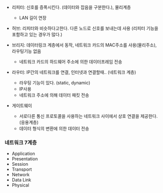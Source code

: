 - 리피터: 신호를 증폭시킨다. (데이터와 잡음을 구분한다.), 물리계층

  - LAN 길이 연장

- 허브: 리피터와 비슷하다고한다. 다른 노드로 신호를 보내는데 사용 (리피터 기능을 포함하고 있는 경우가 많다.)

- 브리지: 데이터링크 계층에서 동작, 네트워크 카드의 MAC주소를 사용(물리주소), 라우팅기능 없음

  - 네트워크 카드의 하드웨어 주소에 의한 데이터프레임 전송

- 라우터: IP간의 네트워크를 연결, 인터넷과 연결할때.. (네트워크 계층)

  - 라우팅 기능이 있다. (static, dynamic)
  - IP사용
  - 네트워크 주소에 의해 데이터 패킷 전송

- 게이트웨이
  - 서로다른 통신 프로토콜을 사용하는 네트워크 사이에서 상호 연결을 제공한다. (응용계층)
  - 데이터 형식의 변환에 의한 데이터 전송

### 네트워크 7계층

- Application
- Presentation
- Session
- Transport
- Network
- Data Link
- Physical
